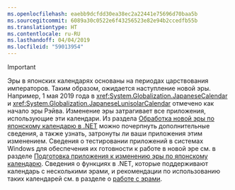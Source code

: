 ```yaml
---
ms.openlocfilehash: eaebb9dcfdd30ea38ec2a22441e75696d70baa5b
ms.sourcegitcommit: 6089a30c0522e6f43256523e82e94b2ccedfb55b
ms.translationtype: HT
ms.contentlocale: ru-RU
ms.lasthandoff: 04/04/2019
ms.locfileid: "59013954"
---
```


> [!IMPORTANT]
>  Эры в японских календарях основаны на периодах царствования императоров. Таким образом, ожидается наступление новой эры. Например, 1 мая 2019 года в <xref:System.Globalization.JapaneseCalendar> и <xref:System.Globalization.JapaneseLunisolarCalendar> отмечено как начало эры Рэйва. Изменение эры затрагивает все приложения, использующие эти календари. Из раздела [Обработка новой эры по японскому календарю в .NET](https://devblogs.microsoft.com/dotnet/handling-a-new-era-in-the-japanese-calendar-in-net/) можно почерпнуть дополнительные сведения, а также узнать, затронуты ли ваши приложения этим изменением. Сведения о тестировании приложений в системах Windows для обеспечения их готовности к работе в новой эре см. в разделе [Подготовка приложения к изменению эры по японскому календарю](/windows/uwp/design/globalizing/japanese-era-change). Сведения о функциях в .NET, которые поддерживают календарь с несколькими эрами, и рекомендации по использованию таких календарей см. в разделе о [работе с эрами](~/docs/standard/datetime/working-with-calendars.md#working-with-eras).
